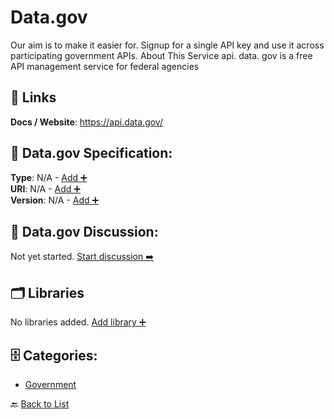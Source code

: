 # Data.gov

Our aim is to make it easier for. Signup for a single API key and use it across participating government APIs. About This Service api. data. gov is a free API management service for federal agencies

##  🔗 Links
**Docs / Website**: https://api.data.gov/

## 🧬 Data.gov Specification:
**Type**: N/A - [Add ➕](https://github.com/apis-list/apis-list/edit/main/apis/data-gov/data-gov.yaml)  
**URI**: N/A - [Add ➕](https://github.com/apis-list/apis-list/edit/main/apis/data-gov/data-gov.yaml)  
**Version**: N/A - [Add ➕](https://github.com/apis-list/apis-list/edit/main/apis/data-gov/data-gov.yaml)

## 💬 Data.gov Discussion:
Not yet started. [Start discussion ➡️](https://github.com/apis-list/apis-list/discussions/new)

## 🗂️ Libraries

No libraries added. [Add library ➕](https://github.com/apis-list/apis-list/edit/main/apis/data-gov/data-gov.yaml)    


## 🗄️ Categories:
- [Government](https://github.com/apis-list/apis-list#government-)

🔙  [Back to List](https://github.com/apis-list/apis-list)
